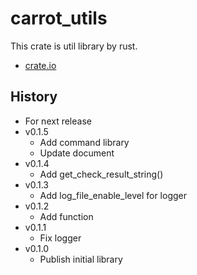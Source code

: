 # carrot_utils

This crate is util library by rust.

- [crate.io](https://crates.io/crates/carrot_utils)

## History

- For next release
- v0.1.5
  - Add command library
  - Update document
- v0.1.4
  - Add get_check_result_string()
- v0.1.3
  - Add log_file_enable_level for logger
- v0.1.2
  - Add function
- v0.1.1
  - Fix logger
- v0.1.0
  - Publish initial library

